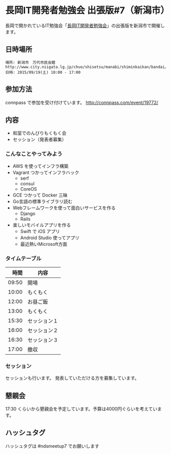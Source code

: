 長岡IT開発者勉強会 出張版#7（新潟市）
=====================================

長岡で開かれているIT勉強会「[長岡IT開発者勉強会](http://nagaoka.techtalk.jp/)」の出張版を新潟市で開催します。

## 日時場所

```
場所: 新潟市　万代市民会館 http://www.city.niigata.lg.jp/chuo/shisetsu/manabi/shiminkaikan/bandai/
日時: 2015/09/19(土) 10:00 - 17:00
```

## 参加方法

connpass で参加を受け付けています。
http://connpass.com/event/19772/

## 内容

* 和室でのんびりもくもく会
* セッション（発表者募集）


### こんなことやってみよう

* AWS を使ってインフラ構築
* Vagrant つかってインフラハック
    * serf
    * consul
    * CoreOS
* GCE つかって Docker 三昧
* Go言語の標準ライブラリ読む
* Webフレームワークを使って面白いサービスを作る
    * Django
    * Rails
* 楽しいモバイルアプリを作る
    * Swift で iOS アプリ
    * Android Studio 使ってアプリ
    * 最近熱いMicrosoft方面


### タイムテーブル

時間  | 内容 |
-----:|-------|
09:50 | 開場 |
10:00 | もくもく
12:00 | お昼ご飯 |
13:00 | もくもく
15:30 | セッション１ |
16:00 | セッション２ |
16:30 | セッション３
17:00 | 撤収 |

### セッション

セッションも行います。
発表していただける方を募集しています。

## 懇親会

17:30 くらいから懇親会を予定しています。予算は4000円ぐらいを考えています。

## ハッシュタグ

ハッシュタグは #ndsmeetup7 でお願いします
